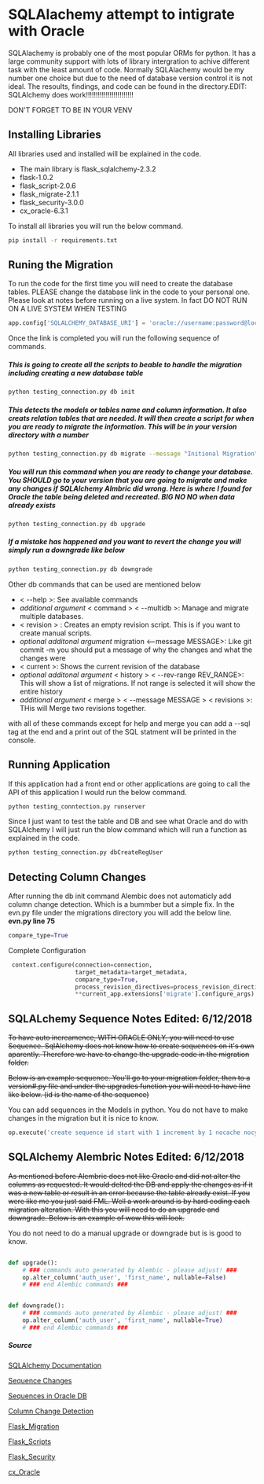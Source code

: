 # SQLAlachemy attempt to intigrate with Oracle

SQLAlachemy is probably one of the most popular ORMs for python. It has a large community support with lots of library intergration to achive different task with the least amount of code. Normally SQLAlachemy would be my number one choice but due to the need of database version control it is not ideal. The resoults, findings, and code can be found in the directory.EDIT: SQLAlchemy does work!!!!!!!!!!!!!!!!!!!!!!!!

DON'T FORGET TO BE IN YOUR VENV

## Installing Libraries

All libraries used and installed will be explained in the code.

* The main library is flask_sqlalchemy-2.3.2
* flask-1.0.2
* flask_script-2.0.6
* flask_migrate-2.1.1
* flask_security-3.0.0
* cx_oracle-6.3.1

To install all libraries you will run the below command.

```sh
pip install -r requirements.txt
```

## Runing the Migration

To run the code for the first time you will need to create the database tables. PLEASE change the database link in the code to your personal one. Please look at notes before running on a live system. In fact DO NOT RUN ON A LIVE SYSTEM WHEN TESTING

```python
app.config['SQLALCHEMY_DATABASE_URI'] = 'oracle://username:password@localhost:1521/xe'
```

Once the link is completed you will run the following sequence of commands.

##### This is going to create all the scripts to beable to handle the migration including creating a new database table

```sh
python testing_connection.py db init
```

##### This detects the models or tables name and column information. It also creats relation tables that are needed. It will then create a script for when you are ready to migrate the information. This will be in your version directory with a number

```sh
python testing_connection.py db migrate --message "Initional Migration"
```

##### You will run this command when you are ready to change your database. You SHOULD go to your version that you are going to migrate and make any changes if SQLAlchemy Almbric did wrong. Here is where I found for Oracle the table being deleted and recreated. BIG NO NO when data already exists

```sh
python testing_connection.py db upgrade
```

##### If a mistake has happened and you want to revert the change you will simply run a downgrade like below

```sh
python testing_connection.py db downgrade
```

Other db commands that can be used are mentioned below

* < --help >: See available commands
* *additional argument*  < command >  < --multidb >: Manage and migrate multiple databases.
* < revision > : Creates an empty revision script. This is if you want to create manual scripts.
* *optional additonal argument*  migration <--message MESSAGE>: Like git commit -m you should put a message of why the changes and what the changes were
* < current >: Shows the current revision of the database
* *optional additonal argument* < history > < --rev-range REV_RANGE>: This will show a list of migrations. If not range is selected it will show the entire history
* *additional argument* < merge > < --message MESSAGE > < revisions >: THis will Merge two revisions together.

with all of these commands except for help and merge you can add a --sql tag at the end and a print out of the SQL statment will be printed in the console.

## Running Application

If this application had a front end or other applications are going to call the API of this application I would run the below command.

```python
python testing_conntection.py runserver
```

Since I just want to test the table and DB and see what Oracle and do with SQLAlchemy I will just run the blow command which will run a function as explained in the code.

```python
python testing_connection.py dbCreateRegUser
```

## Detecting Column Changes

After running the db init command Alembic does not automaticly add column change detection. Which is a bummber but a simple fix. In the evn.py file  under the migrations directory you will add the below line. **evn.py line 75**

```python
compare_type=True
```

Complete Configuration

```python
 context.configure(connection=connection,
                   target_metadata=target_metadata,
                   compare_type=True,
                   process_revision_directives=process_revision_directives,
                   **current_app.extensions['migrate'].configure_args)
```

## SQLALchemy Sequence Notes Edited: 6/12/2018

~~To have auto increamence, WITH ORACLE ONLY, you will need to use Sequence. SqlAlchemy does not know how to create sequences on it's own aparently. Therefore we have to change the upgrade code in the migration folder.~~

~~Below is an example sequence. You'll go to your migration folder, then to a version#.py file and under the upgrades function you will need to have line like below. (id is the name of the sequence)~~

You can add sequences in the Models in python. You do not have to make changes in the migration but it is nice to know.

```python
op.execute('create sequence id start with 1 increment by 1 nocache nocycle')
```

## SQLAlchemy Alembric Notes Edited: 6/12/2018

~~As mentioned before Alembric does not like Oracle and did not alter the columns as requested. It would delted the DB and apply the changes as if it was a new table or result in an error because the table already exist. If you were like me you just said FML. Well a work around is by hard coding each migration alteration. With this you will need to do an upgrade and downgrade. Below is an example of wow this will look.~~

You do not need to do a manual upgrade or downgrade but is is good to know.

```python

def upgrade():
    # ### commands auto generated by Alembic - please adjust! ###
    op.alter_column('auth_user', 'first_name', nullable=False)
    # ### end Alembic commands ###


def downgrade():
    # ### commands auto generated by Alembic - please adjust! ###
    op.alter_column('auth_user', 'first_name', nullable=True)
    # ### end Alembic commands ###
```

##### Source

[SQLAlchemy Documentation](sqlalchemy.org)

[Sequence Changes](https://stackoverflow.com/questions/35775342/using-sqlalchemy-with-racle-and-flask-to-create-sequences-for-primary-key?rq=1) <no longer tru>

[Sequences in Oracle DB](http://nullege.com/codes/show/src%40r%40g%40RGVRSEF-HEAD%40RGVRSEF%40models.py/9/flask.ext.sqlalchemy.SQLAlchemy.Sequence/python)

[Column Change Detection](blog.code4hire.com/2017/06/setting-up-alembic-to-detect-the-column-length-change/)

[Flask_Migration](flask-migrate.readthedocs.io/en/latest/)

[Flask_Scripts](flask-script.readthedocs.io/en/latest)

[Flask_Security](pythonhosted.org/Flask-Security)

[cx_Oracle](oracle.github.io/python-cx_Oracle)
